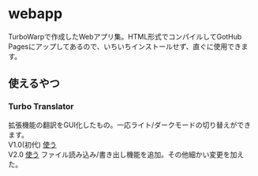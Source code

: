 # webapp
TurboWarpで作成したWebアプリ集。HTML形式でコンパイルしてGotHub Pagesにアップしてあるので、いちいちインストールせず、直ぐに使用できます。

## 使えるやつ
### Turbo Translator
拡張機能の翻訳をGUI化したもの。一応ライト/ダークモードの切り替えができます。<br>
V1.0(初代) [使う](https://rneoru.github.io/webapp/turbotrans.html)<br>
V2.0 [使う](https://rneoru.github.io/webapp/turbotransv2.0.html) ファイル読み込み/書き出し機能を追加。その他細かい変更を加えた。<br>
